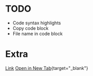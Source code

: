 # TODO

- Code syntax highlights
- Copy code block
- File name in code block

# Extra

[Link](/docs/components/prose)
[Open in New Tab](/docs/components/prose){target="\_blank"}
